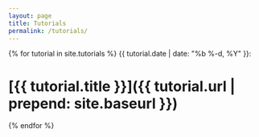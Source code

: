 ```yaml
---
layout: page
title: Tutorials
permalink: /tutorials/
---
```


{% for tutorial in site.tutorials %}
{{ tutorial.date | date: "%b %-d, %Y" }}:
# [{{ tutorial.title }}]({{ tutorial.url | prepend: site.baseurl }})
{% endfor %}
  
  